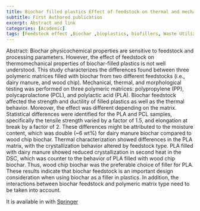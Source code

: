 ```yaml
---
title: Biochar filled plastics Effect of feedstock on thermal and mechanical properties
subtitle: First Authored publication
excerpt: Abstract and link
categories: [Academic]
tags: [Feedstock effect ,Biochar ,bioplastics, biofillers, Waste Utilization]
---
```

Abstract:
Biochar physicochemical properties are sensitive to feedstock and processing parameters. 
However, the effect of feedstock on thermomechanical properties of biochar-filled plastics is not well understood. 
This study characterizes the differences found between three polymeric matrices filled with biochar from two different feedstocks (i.e., dairy manure, and wood chip). 
Mechanical, thermal, and morphological testing was performed on three polymeric matrices: polypropylene (PP), polycaprolactone (PCL), and polylactic acid (PLA).
Biochar feedstock affected the strength and ductility of filled plastics as well as the thermal behavior. Moreover, the effect was different depending on the matrix. 
Statistical differences were identified for the PLA and PCL samples, specifically the tensile strength varied by a factor of 1.5, and elongation at break by a factor of 2. 
These differences might be attributed to the moisture content, which was double (~6 wt%) for dairy manure biochar compared to wood chip biochar. 
Thermal characterization showed differences in the PLA matrix, with the crystallization behavior altered by feedstock type. 
PLA filled with dairy manure showed reduced crystallization in second heat in the DSC, which was counter to the behavior of PLA filled with wood chip biochar. 
Thus, wood chip biochar was the preferable choice of filler for PLA. These results indicate that biochar feedstock is an important design consideration when using biochar as a filler in plastics. 
In addition, the interactions between biochar feedstock and polymeric matrix type need to be taken into account.


It is available in with [Springer](https://link.springer.com/article/10.1007/s13399-022-02340-4)